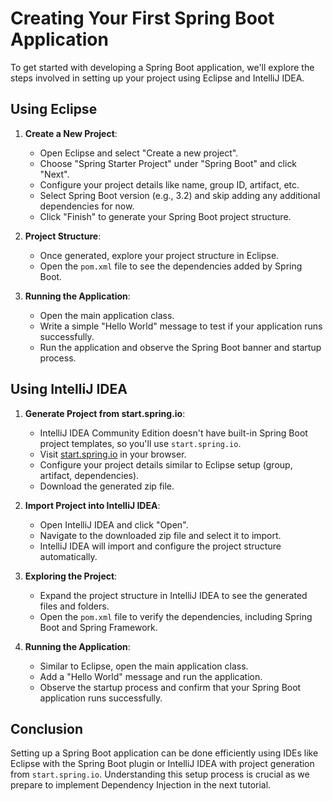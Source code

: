 # Creating Your First Spring Boot Application

To get started with developing a Spring Boot application, we'll explore the steps involved in setting up your project using Eclipse and IntelliJ IDEA.

## Using Eclipse

1. **Create a New Project**:

   - Open Eclipse and select "Create a new project".
   - Choose "Spring Starter Project" under "Spring Boot" and click "Next".
   - Configure your project details like name, group ID, artifact, etc.
   - Select Spring Boot version (e.g., 3.2) and skip adding any additional dependencies for now.
   - Click "Finish" to generate your Spring Boot project structure.

2. **Project Structure**:

   - Once generated, explore your project structure in Eclipse.
   - Open the `pom.xml` file to see the dependencies added by Spring Boot.

3. **Running the Application**:
   - Open the main application class.
   - Write a simple "Hello World" message to test if your application runs successfully.
   - Run the application and observe the Spring Boot banner and startup process.

## Using IntelliJ IDEA

1. **Generate Project from start.spring.io**:

   - IntelliJ IDEA Community Edition doesn't have built-in Spring Boot project templates, so you'll use `start.spring.io`.
   - Visit [start.spring.io](https://start.spring.io/) in your browser.
   - Configure your project details similar to Eclipse setup (group, artifact, dependencies).
   - Download the generated zip file.

2. **Import Project into IntelliJ IDEA**:

   - Open IntelliJ IDEA and click "Open".
   - Navigate to the downloaded zip file and select it to import.
   - IntelliJ IDEA will import and configure the project structure automatically.

3. **Exploring the Project**:

   - Expand the project structure in IntelliJ IDEA to see the generated files and folders.
   - Open the `pom.xml` file to verify the dependencies, including Spring Boot and Spring Framework.

4. **Running the Application**:
   - Similar to Eclipse, open the main application class.
   - Add a "Hello World" message and run the application.
   - Observe the startup process and confirm that your Spring Boot application runs successfully.

## Conclusion

Setting up a Spring Boot application can be done efficiently using IDEs like Eclipse with the Spring Boot plugin or IntelliJ IDEA with project generation from `start.spring.io`. Understanding this setup process is crucial as we prepare to implement Dependency Injection in the next tutorial.
